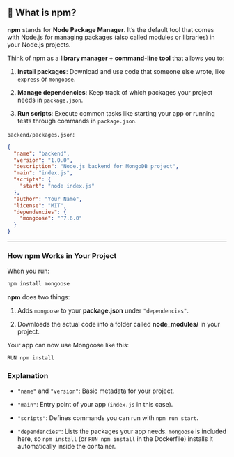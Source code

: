 ## 🔹 What is **npm**?

**npm** stands for **Node Package Manager**. It’s the default tool that comes with Node.js for managing packages (also called modules or libraries) in your Node.js projects.

Think of npm as a **library manager + command-line tool** that allows you to:

1. **Install packages**: Download and use code that someone else wrote, like `express` or `mongoose`.
    
2. **Manage dependencies**: Keep track of which packages your project needs in `package.json`.
    
3. **Run scripts**: Execute common tasks like starting your app or running tests through commands in `package.json`.

 `backend/packages.json`:
```json
{
  "name": "backend",
  "version": "1.0.0",
  "description": "Node.js backend for MongoDB project",
  "main": "index.js",
  "scripts": {
    "start": "node index.js"
  },
  "author": "Your Name",
  "license": "MIT",
  "dependencies": {
    "mongoose": "^7.6.0"
  }
}
```

    

---

### How **npm** Works in Your Project

When you run:
```bash
npm install mongoose
```
**npm** does two things:

1. Adds `mongoose` to your **package.json** under `"dependencies"`.
    
2. Downloads the actual code into a folder called **node_modules/** in your project.
    

Your app can now use Mongoose like this:
```bash
RUN npm install
```

### Explanation

- `"name"` and `"version"`: Basic metadata for your project.
    
- `"main"`: Entry point of your app (`index.js` in this case).
    
- `"scripts"`: Defines commands you can run with `npm run start`.
    
- `"dependencies"`: Lists the packages your app needs. `mongoose` is included here, so `npm install` (or `RUN npm install` in the Dockerfile) installs it automatically inside the container.